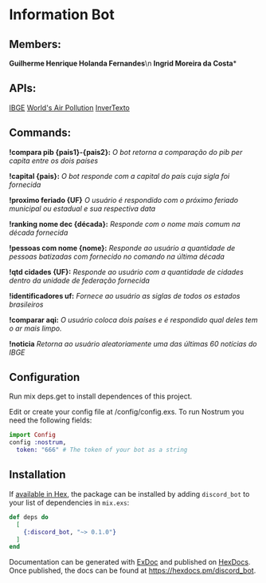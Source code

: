 # Information Bot

## Members: 
**Guilherme Henrique Holanda Fernandes**\n
**Ingrid Moreira da Costa***

## APIs:
[IBGE](https://servicodados.ibge.gov.br/api/docs)
[World's Air Pollution](https://aqicn.org/api/)
[InverTexto](https://api.invertexto.com/)

## Commands:

**!compara pib {pais1}-{pais2}:**
*O bot retorna a comparação do pib per capita entre os dois países*

**!capital {pais}:**
*O bot responde com a capital do país cuja sigla foi fornecida*

**!proximo feriado {UF}**
*O usuário é respondido com o próximo feriado municipal ou estadual e sua respectiva data*

**!ranking nome dec {década}:**
*Responde com o nome mais comum na década fornecida*

**!pessoas com nome {nome}:**
*Responde ao usuário a quantidade de pessoas batizadas com fornecido no comando na última década*

**!qtd cidades {UF}:**
*Responde ao usuário com a quantidade de cidades dentro da unidade de federação fornecida*

**!identificadores uf:**
*Fornece ao usuário as siglas de todos os estados brasileiros*

**!comparar aqi:**
*O usuário coloca dois países e é respondido qual deles tem o ar mais limpo.*

**!noticia**
*Retorna ao usuário aleatoriamente uma das últimas 60 notícias do IBGE*


## Configuration
Run mix deps.get to install dependences of this project.

Edit or create your config file at /config/config.exs. To run Nostrum you need the following fields:

```elixir
import Config
config :nostrum,
  token: "666" # The token of your bot as a string
```

## Installation

If [available in Hex](https://hex.pm/docs/publish), the package can be installed
by adding `discord_bot` to your list of dependencies in `mix.exs`:

```elixir
def deps do
  [
    {:discord_bot, "~> 0.1.0"}
  ]
end


```

Documentation can be generated with [ExDoc](https://github.com/elixir-lang/ex_doc)
and published on [HexDocs](https://hexdocs.pm). Once published, the docs can
be found at <https://hexdocs.pm/discord_bot>.

